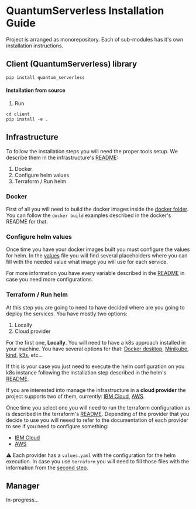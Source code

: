 # QuantumServerless Installation Guide

Project is arranged as monorepository. Each of sub-modules has it's own installation instructions.

## Client (QuantumServerless) library

```shell
pip install quantum_serverless
```

#### Installation from source

1. Run
```shell
cd client
pip install -e .
```

## Infrastructure

To follow the installation steps you will need the proper tools setup. We describe them in the infrastructure's [README](./infrastructure/readme.md):
1. Docker
2. Configure helm values
3. Terraform / Run helm

### Docker

First of all you will need to build the docker images inside the [docker folder](./infrastructure/docker/). You can follow the `docker build` examples described in the docker's README for that.

### Configure helm values

Once time you have your docker images built you must configure the values for helm. In the [values](./infrastructure/helm/quantumserverless/values.yaml) file you will find several placeholders where you can fill with the needed value what image you will use for each service.

For more information you have every variable described in the [README](./infrastructure//helm/quantumserverless/README.md) in case you need more configurations.

### Terraform / Run helm

At this step you are going to need to have decided where are you going to deploy the services. You have mostly two options:
1. Locally
2. Cloud provider

For the first one, **Locally**. You will need to have a k8s approach installed in your machine. You have several options for that: [Docker desktop](https://www.docker.com/products/docker-desktop/), [Minikube](https://minikube.sigs.k8s.io/docs/), [kind](https://kind.sigs.k8s.io/), [k3s](https://k3s.io/), etc...

If this is your case you just need to execute the helm configuration on you k8s instance following the installation step described in the helm's [README](./infrastructure/helm/quantumserverless/README.md).

If you are interested into manage the infrastructure in a **cloud provider** the project supports two of them, currently: [IBM Cloud](./infrastructure/terraform/ibm/), [AWS](./infrastructure/terraform/aws).

Once time you select one you will need to run the terraform configuration as is described in the terraform's [README](./infrastructure/terraform/README.md). Depending of the provider that you decide to use you will neeed to refer to the documentation of each provider to see if you need to configure something:
- [IBM Cloud](./infrastructure/terraform/ibm/README.md)
- [AWS](./infrastructure/terraform/aws/readme.md)

:warning: Each provider has a `values.yaml` with the configuration for the helm execution. In case you use `terraform` you will need to fill those files with the information from the [second step](#configure-helm-values).

## Manager

In-progress...
